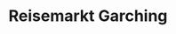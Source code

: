 ---
title: "Reisemarkt Garching"
url: /garching-bei-muenchen/reisemarkt-garching/
shop: Reisebüro
---